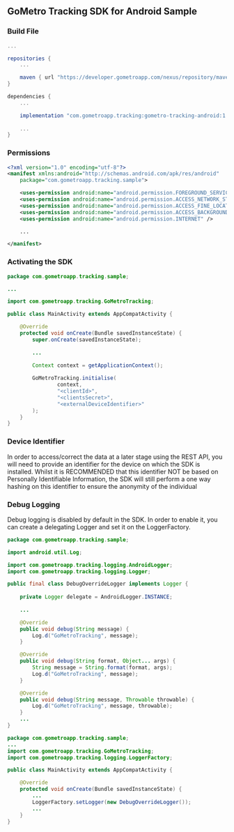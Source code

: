 ## GoMetro Tracking SDK for Android Sample

### Build File

```groovy
...

repositories {
    ...

    maven { url "https://developer.gometroapp.com/nexus/repository/maven-public" }
}

dependencies {
    ...

    implementation "com.gometroapp.tracking:gometro-tracking-android:1.0.16"
    
    ...
}
```

### Permissions

```xml
<?xml version="1.0" encoding="utf-8"?>
<manifest xmlns:android="http://schemas.android.com/apk/res/android"
    package="com.gometroapp.tracking.sample">

    <uses-permission android:name="android.permission.FOREGROUND_SERVICE" />
    <uses-permission android:name="android.permission.ACCESS_NETWORK_STATE" />
    <uses-permission android:name="android.permission.ACCESS_FINE_LOCATION" />
    <uses-permission android:name="android.permission.ACCESS_BACKGROUND_LOCATION" />
    <uses-permission android:name="android.permission.INTERNET" />

    ...

</manifest>
```

### Activating the SDK

```java
package com.gometroapp.tracking.sample;

...

import com.gometroapp.tracking.GoMetroTracking;

public class MainActivity extends AppCompatActivity {

    @Override
    protected void onCreate(Bundle savedInstanceState) {
        super.onCreate(savedInstanceState);
        
        ...

        Context context = getApplicationContext();
        
        GoMetroTracking.initialise(
                context,
                "<clientId>",
                "<clientsSecret>",
                "<externalDeviceIdentifier>"
        );
    }
}
```

### Device Identifier

In order to access/correct the data at a later stage using the REST API, you will need to provide an
identifier for the device on which the SDK is installed. Whilst it is RECOMMENDED that this 
identifier NOT be based on Personally Identifiable Information, the SDK will still perform a one 
way hashing on this identifier to ensure the anonymity of the individual

### Debug Logging

Debug logging is disabled by default in the SDK. In order to enable it, you can create a delegating 
Logger and set it on the LoggerFactory.

```java
package com.gometroapp.tracking.sample;

import android.util.Log;

import com.gometroapp.tracking.logging.AndroidLogger;
import com.gometroapp.tracking.logging.Logger;

public final class DebugOverrideLogger implements Logger {
    
    private Logger delegate = AndroidLogger.INSTANCE;
    
    ...

    @Override
    public void debug(String message) {
        Log.d("GoMetroTracking", message);
    }

    @Override
    public void debug(String format, Object... args) {
        String message = String.format(format, args);
        Log.d("GoMetroTracking", message);
    }

    @Override
    public void debug(String message, Throwable throwable) {
        Log.d("GoMetroTracking", message, throwable);
    }
    ...
}
``` 

```java
package com.gometroapp.tracking.sample;
...
import com.gometroapp.tracking.GoMetroTracking;
import com.gometroapp.tracking.logging.LoggerFactory;

public class MainActivity extends AppCompatActivity {

    @Override
    protected void onCreate(Bundle savedInstanceState) {
        ...
        LoggerFactory.setLogger(new DebugOverrideLogger());
        ...
    }
}
```
